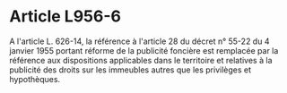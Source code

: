 # Article L956-6

A l'article L. 626-14, la référence à l'article 28 du décret n° 55-22 du 4 janvier 1955 portant réforme de la publicité foncière est remplacée par la référence aux dispositions applicables dans le territoire et relatives à la publicité des droits sur les immeubles autres que les privilèges et hypothèques.